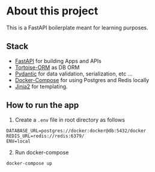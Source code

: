 # About this project

This is a FastAPI boilerplate meant for learning purposes.

## Stack
- [FastAPI](https://fastapi.tiangolo.com/) for building Apps and APIs
- [Tortoise-ORM](https://tortoise-orm.readthedocs.io/en/latest/) as DB ORM
- [Pydantic](https://pydantic-docs.helpmanual.io/) for data validation, serialization, etc ...
- [Docker-Compose](https://docs.docker.com/compose/) for using Postgres and Redis locally
- [Jinja2](https://jinja.palletsprojects.com/en/3.0.x/) for templating.

## How to run the app

1. Create a `.env` file in root directory as follows

```
DATABASE_URL=postgres://docker:docker@db:5432/docker
REDIS_URL=redis://redis:6379/
ENV=local
```

2. Run docker-compose

```docker-compose up```
